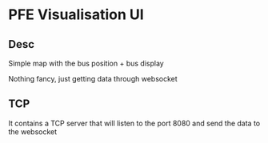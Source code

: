 # PFE Visualisation UI

## Desc

Simple map with the bus position + bus display

Nothing fancy, just getting data through websocket

## TCP

It contains a TCP server that will listen to the port 8080 and send the data to the websocket